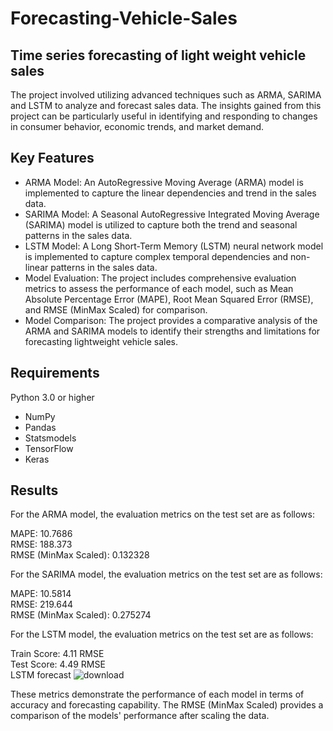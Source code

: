 # Forecasting-Vehicle-Sales
## Time series forecasting of light weight vehicle sales
The project involved utilizing advanced techniques such as ARMA, SARIMA and LSTM to analyze and forecast sales data. The insights gained from this project can be particularly useful in identifying and responding to changes in consumer behavior, economic trends, and market demand.
## Key Features
- ARMA Model: An AutoRegressive Moving Average (ARMA) model is implemented to capture the linear dependencies and trend in the sales data.
- SARIMA Model: A Seasonal AutoRegressive Integrated Moving Average (SARIMA) model is utilized to capture both the trend and seasonal patterns in the sales data.
- LSTM Model: A Long Short-Term Memory (LSTM) neural network model is implemented to capture complex temporal dependencies and non-linear patterns in the sales data.
- Model Evaluation: The project includes comprehensive evaluation metrics to assess the performance of each model, such as Mean Absolute Percentage Error (MAPE), Root Mean Squared Error (RMSE), and RMSE (MinMax Scaled) for comparison.
- Model Comparison: The project provides a comparative analysis of the ARMA and SARIMA models to identify their strengths and limitations for forecasting lightweight vehicle sales.
## Requirements
Python 3.0 or higher
- NumPy
- Pandas
- Statsmodels
- TensorFlow 
- Keras
## Results
<p>For the ARMA model, the evaluation metrics on the test set are as follows:</p>

MAPE: 10.7686\
RMSE: 188.373\
RMSE (MinMax Scaled): 0.132328
<p>For the SARIMA model, the evaluation metrics on the test set are as follows:</p>

MAPE: 10.5814\
RMSE: 219.644\
RMSE (MinMax Scaled): 0.275274
<p>For the LSTM model, the evaluation metrics on the test set are as follows:</p>

Train Score: 4.11 RMSE\
Test Score: 4.49 RMSE\
LSTM forecast
![download](https://github.com/suryapraneeth18/Forecasting-Vehicle-Sales/assets/75241973/9444e856-df04-4e75-a428-79523fc10b4c)
<p>These metrics demonstrate the performance of each model in terms of accuracy and forecasting capability. The RMSE (MinMax Scaled) provides a comparison of the models' performance after scaling the data.</p>
